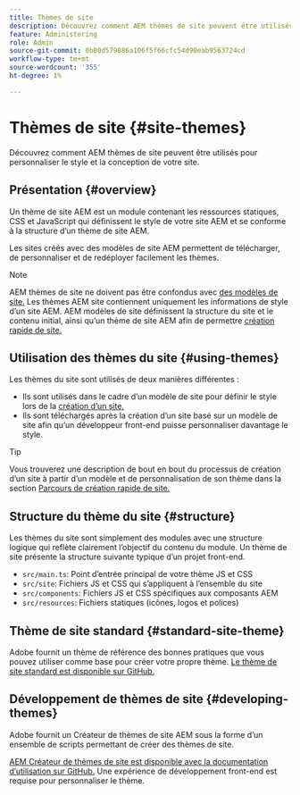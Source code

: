 ```yaml
---
title: Thèmes de site
description: Découvrez comment AEM thèmes de site peuvent être utilisés pour personnaliser le style et la conception de votre site.
feature: Administering
role: Admin
source-git-commit: 0b00d579886a106f5f66cfc54d90eab9563724cd
workflow-type: tm+mt
source-wordcount: '355'
ht-degree: 1%

---
```



# Thèmes de site {#site-themes}

Découvrez comment AEM thèmes de site peuvent être utilisés pour personnaliser le style et la conception de votre site.

## Présentation {#overview}

Un thème de site AEM est un module contenant les ressources statiques, CSS et JavaScript qui définissent le style de votre site AEM et se conforme à la structure d’un thème de site AEM.

Les sites créés avec des modèles de site AEM permettent de télécharger, de personnaliser et de redéployer facilement les thèmes.

>[!NOTE]
>
>AEM thèmes de site ne doivent pas être confondus avec [ des modèles de site.](site-templates.md) Les thèmes AEM site contiennent uniquement les informations de style d’un site AEM. AEM modèles de site définissent la structure du site et le contenu initial, ainsi qu’un thème de site AEM afin de permettre [création rapide de site.](create-site.md)

## Utilisation des thèmes du site {#using-themes}

Les thèmes du site sont utilisés de deux manières différentes :

* Ils sont utilisés dans le cadre d’un modèle de site pour définir le style lors de la [création d’un site.](create-site.md)
* Ils sont téléchargés après la création d’un site basé sur un modèle de site afin qu’un développeur front-end puisse personnaliser davantage le style.

>[!TIP]
>
>Vous trouverez une description de bout en bout du processus de création d’un site à partir d’un modèle et de personnalisation de son thème dans la section [Parcours de création rapide de site.](/help/journey-sites/quick-site/overview.md)

## Structure du thème du site {#structure}

Les thèmes du site sont simplement des modules avec une structure logique qui reflète clairement l’objectif du contenu du module. Un thème de site présente la structure suivante typique d’un projet front-end.

* `src/main.ts`: Point d’entrée principal de votre thème JS et CSS
* `src/site`: Fichiers JS et CSS qui s’appliquent à l’ensemble du site
* `src/components`: Fichiers JS et CSS spécifiques aux composants AEM
* `src/resources`: Fichiers statiques (icônes, logos et polices)

## Thème de site standard {#standard-site-theme}

Adobe fournit un thème de référence des bonnes pratiques que vous pouvez utiliser comme base pour créer votre propre thème. [Le thème de site standard est disponible sur GitHub.](https://github.com/adobe/aem-site-template-standard-theme-e2e)

## Développement de thèmes de site {#developing-themes}

Adobe fournit un Créateur de thèmes de site AEM sous la forme d’un ensemble de scripts permettant de créer des thèmes de site.

[AEM Créateur de thèmes de site est disponible avec la documentation d’utilisation sur GitHub.](https://github.com/adobe/aem-site-theme-builder) Une expérience de développement front-end est requise pour personnaliser le thème.
